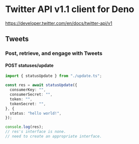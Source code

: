 # Twitter API v1.1 client for Deno
https://developer.twitter.com/en/docs/twitter-api/v1
## Tweets
### Post, retrieve, and engage with Tweets
#### POST statuses/update
```typescript
import { statusUpdate } from "./update.ts";

const res = await statusUpdate({
  consumerKey: "",
  consumerSecret: "",
  token: "",
  tokenSecret: "",
}, {
  status: "hello world!",
});

console.log(res);
// res's interface is none.
// need to create an appropriate interface.
```